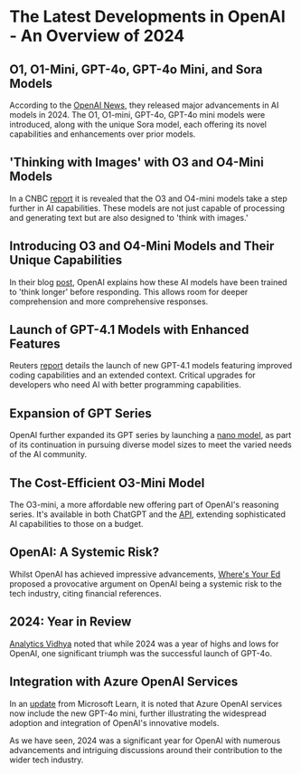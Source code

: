 # The Latest Developments in OpenAI - An Overview of 2024

## O1, O1-Mini, GPT-4o, GPT-4o Mini, and Sora Models
According to the [OpenAI News](https://openai.com/news/), they released major advancements in AI models in 2024. The O1, O1-mini, GPT-4o, GPT-4o mini models were introduced, along with the unique Sora model, each offering its novel capabilities and enhancements over prior models.

## 'Thinking with Images' with O3 and O4-Mini Models
In a CNBC [report](https://www.cnbc.com/2025/04/16/openai-releases-most-advanced-ai-model-yet-o3-o4-mini-reasoning-images.html) it is revealed that the O3 and O4-mini models take a step further in AI capabilities. These models are not just capable of processing and generating text but are also designed to 'think with images.' 

## Introducing O3 and O4-Mini Models and Their Unique Capabilities
In their blog [post](https://openai.com/index/introducing-o3-and-o4-mini/), OpenAI explains how these AI models have been trained to 'think longer' before responding. This allows room for deeper comprehension and more comprehensive responses. 

## Launch of GPT-4.1 Models with Enhanced Features
Reuters [report](https://www.reuters.com/technology/artificial-intelligence/openai-launches-new-gpt-41-models-with-improved-coding-long-context-2025-04-14/) details the launch of new GPT-4.1 models featuring improved coding capabilities and an extended context. Critical upgrades for developers who need AI with better programming capabilities.

## Expansion of GPT Series
OpenAI further expanded its GPT series by launching a [nano model](https://openai.com/index/gpt-4-1/), as part of its continuation in pursuing diverse model sizes to meet the varied needs of the AI community.

## The Cost-Efficient O3-Mini Model
The O3-mini, a more affordable new offering part of OpenAI's reasoning series. It's available in both ChatGPT and the [API](https://openai.com/index/openai-o3-mini/), extending sophisticated AI capabilities to those on a budget.

## OpenAI: A Systemic Risk?
Whilst OpenAI has achieved impressive advancements, [Where's Your Ed](https://www.wheresyoured.at/openai-is-a-systemic-risk-to-the-tech-industry-2/) proposed a provocative argument on OpenAI being a systemic risk to the tech industry, citing financial references.

## 2024: Year in Review
[Analytics Vidhya](https://www.analyticsvidhya.com/blog/2024/11/2024-for-openai-highs-lows-and-everything-in-between/) noted that while 2024 was a year of highs and lows for OpenAI, one significant triumph was the successful launch of GPT-4o.

## Integration with Azure OpenAI Services
In an [update](https://learn.microsoft.com/en-us/azure/ai-services/openai/whats-new) from Microsoft Learn, it is noted that Azure OpenAI services now include the new GPT-4o mini, further illustrating the widespread adoption and integration of OpenAI's innovative models.

As we have seen, 2024 was a significant year for OpenAI with numerous advancements and intriguing discussions around their contribution to the wider tech industry.